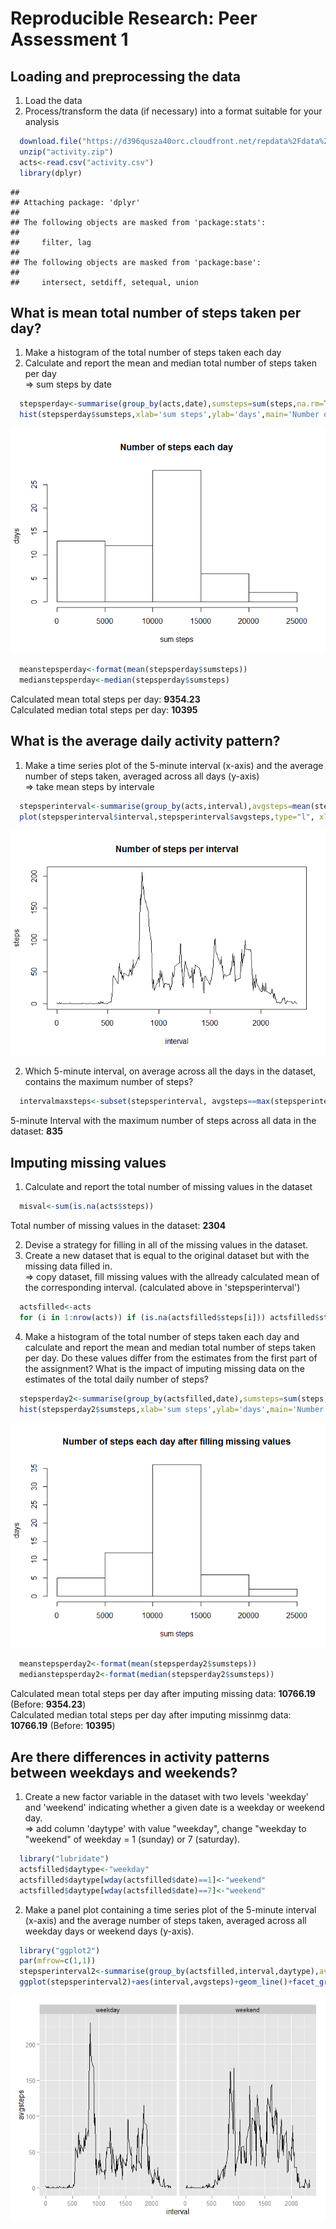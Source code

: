 # Reproducible Research: Peer Assessment 1


## Loading and preprocessing the data
1. Load the data 
2. Process/transform the data (if necessary) into a format suitable for your analysis

```r
  download.file("https://d396qusza40orc.cloudfront.net/repdata%2Fdata%2Factivity.zip","activity.zip")
  unzip("activity.zip")
  acts<-read.csv("activity.csv")
  library(dplyr)
```

```
## 
## Attaching package: 'dplyr'
## 
## The following objects are masked from 'package:stats':
## 
##     filter, lag
## 
## The following objects are masked from 'package:base':
## 
##     intersect, setdiff, setequal, union
```
  
## What is mean total number of steps taken per day?
1. Make a histogram of the total number of steps taken each day
2. Calculate and report the mean and median total number of steps taken per day  
=> sum steps by date

```r
  stepsperday<-summarise(group_by(acts,date),sumsteps=sum(steps,na.rm=TRUE))
  hist(stepsperday$sumsteps,xlab='sum steps',ylab='days',main='Number of steps each day')
```

![](PA1_template_files/figure-html/unnamed-chunk-2-1.png) 

```r
  meanstepsperday<-format(mean(stepsperday$sumsteps))
  medianstepsperday<-median(stepsperday$sumsteps)
```
Calculated mean total steps per day: **9354.23**   
Calculated median total steps per day: **10395** 
  
## What is the average daily activity pattern?
1. Make a time series plot of the 5-minute interval (x-axis) and the average number of steps taken, averaged across all days (y-axis)  
=> take mean steps by intervale 

```r
  stepsperinterval<-summarise(group_by(acts,interval),avgsteps=mean(steps,na.rm=TRUE))
  plot(stepsperinterval$interval,stepsperinterval$avgsteps,type="l", xlab='interval',ylab='steps',main='Number of steps per interval')
```

![](PA1_template_files/figure-html/unnamed-chunk-3-1.png) 

2. Which 5-minute interval, on average across all the days in the dataset, contains the maximum number of steps?

```r
  intervalmaxsteps<-subset(stepsperinterval, avgsteps==max(stepsperinterval$avgsteps))
```
5-minute Interval with the maximum number of steps across all data in the dataset: **835** 
  
## Imputing missing values
1. Calculate and report the total number of missing values in the dataset

```r
  misval<-sum(is.na(acts$steps))
```
Total number of missing values in the dataset: **2304**

2. Devise a strategy for filling in all of the missing values in the dataset. 
3. Create a new dataset that is equal to the original dataset but with the missing data filled in.  
=> copy dataset, fill missing values with the allready calculated mean of the corresponding interval. (calculated above in 'stepsperinterval') 

```r
  actsfilled<-acts
  for (i in 1:nrow(acts)) if (is.na(actsfilled$steps[i])) actsfilled$steps[i]=stepsperinterval$avgsteps[stepsperinterval$interval==actsfilled$interval[i]]
```

4. Make a histogram of the total number of steps taken each day and calculate and report the mean and median total number of steps taken per day. Do these values differ from the estimates from the first part of the assignment?
What is the impact of imputing missing data on the estimates of the total daily number of steps?

```r
  stepsperday2<-summarise(group_by(actsfilled,date),sumsteps=sum(steps,na.rm=TRUE))
  hist(stepsperday2$sumsteps,xlab='sum steps',ylab='days',main='Number of steps each day after filling missing values')
```

![](PA1_template_files/figure-html/unnamed-chunk-7-1.png) 


```r
  meanstepsperday2<-format(mean(stepsperday2$sumsteps))
  medianstepsperday2<-format(median(stepsperday2$sumsteps))
```
Calculated mean total steps per day after imputing missing data: **10766.19** (Before: **9354.23**)  
Calculated median total steps per day after imputing missinmg data: **10766.19** (Before: **10395**) 

## Are there differences in activity patterns between weekdays and weekends?
1. Create a new factor variable in the dataset with two levels 'weekday' and
'weekend' indicating whether a given date is a weekday or weekend day.  
=> add column 'daytype' with value "weekday", change "weekday to "weekend" of weekday = 1 (sunday) or 7 (saturday). 

```r
  library("lubridate")
  actsfilled$daytype<-"weekday"
  actsfilled$daytype[wday(actsfilled$date)==1]<-"weekend"
  actsfilled$daytype[wday(actsfilled$date)==7]<-"weekend"
```

2. Make a panel plot containing a time series plot of the 5-minute interval (x-axis) and the average number of steps taken, averaged
across all weekday days or weekend days (y-axis).

```r
  library("ggplot2")  
  par(mfrow=c(1,1))  
  stepsperinterval2<-summarise(group_by(actsfilled,interval,daytype),avgsteps=mean(steps,na.rm=TRUE))
  ggplot(stepsperinterval2)+aes(interval,avgsteps)+geom_line()+facet_grid(~daytype)
```

![](PA1_template_files/figure-html/unnamed-chunk-10-1.png) 
